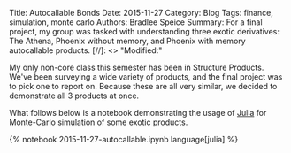 Title: Autocallable Bonds
Date: 2015-11-27
Category: Blog
Tags: finance, simulation, monte carlo
Authors: Bradlee Speice
Summary: For a final project, my group was tasked with understanding three exotic derivatives: The Athena, Phoenix without memory, and Phoenix with memory autocallable products.
[//]: <> "Modified:"

<script type="text/x-mathjax-config">
MathJax.Hub.Config({tex2jax: {inlineMath: [['$','$'], ['\(','\)']]}});
</script>
<script async src='https://cdn.mathjax.org/mathjax/latest/MathJax.js?config=TeX-AMS_CHTML'></script>

My only non-core class this semester has been in Structure Products. We've been surveying a wide variety of products, and the final project was to pick one to report on.
Because these are all very similar, we decided to demonstrate all 3 products at once.

What follows below is a notebook demonstrating the usage of [Julia](http://julialang.com) for Monte-Carlo simulation of some exotic products.

{% notebook 2015-11-27-autocallable.ipynb language[julia] %}

